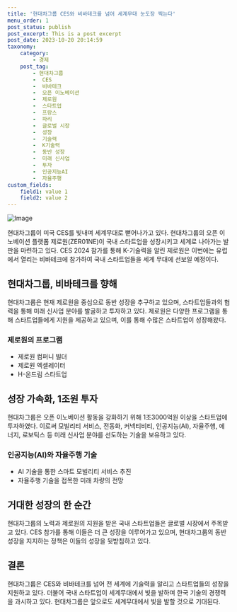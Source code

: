 ```yaml
---
title: '현대차그룹 CES와 비바테크를 넘어 세계무대 눈도장 찍는다'
menu_order: 1
post_status: publish
post_excerpt: This is a post excerpt
post_date: 2023-10-20 20:14:59
taxonomy:
    category:
        - 경제
    post_tag:
        - 현대차그룹
        -  CES
        -  비바테크
        -  오픈 이노베이션
        -  제로원
        -  스타트업
        -  프랑스
        -  파리
        -  글로벌 시장
        -  성장
        -  기술력
        -  K기술력
        -  동반 성장
        -  미래 신사업
        -  투자
        -  인공지능AI
        -  자율주행
custom_fields:
    field1: value 1
    field2: value 2
---
```


![Image](https://imgnews.pstatic.net/image/243/2024/02/06/0000056082_001_20240206153501253.png?type=w647)


현대차그룹이 미국 CES를 빛내며 세계무대로 뻗어나가고 있다. 현대차그룹의 오픈 이노베이션 플랫폼 제로원(ZER01NE)이 국내 스타트업을 성장시키고 세계로 나아가는 발판을 마련하고 있다. CES 2024 참가를 통해 K-기술력을 알린 제로원은 이번에는 유럽에서 열리는 비바테크에 참가하여 국내 스타트업들을 세계 무대에 선보일 예정이다. 

## 현대차그룹, 비바테크를 향해
현대차그룹은 현재 제로원을 중심으로 동반 성장을 추구하고 있으며, 스타트업들과의 협력을 통해 미래 신사업 분야를 발굴하고 투자하고 있다. 제로원은 다양한 프로그램을 통해 스타트업들에게 지원을 제공하고 있으며, 이를 통해 수많은 스타트업이 성장해왔다. 

### 제로원의 프로그램
- 제로원 컴퍼니 빌더
- 제로원 엑셀레이터
- H-온드림 스타트업

## 성장 가속화, 1조원 투자
현대차그룹은 오픈 이노베이션 활동을 강화하기 위해 1조3000억원 이상을 스타트업에 투자하였다. 이로써 모빌리티 서비스, 전동화, 커넥티비티, 인공지능(AI), 자율주행, 에너지, 로보틱스 등 미래 신사업 분야를 선도하는 기술을 보유하고 있다.

### 인공지능(AI)와 자율주행 기술
- AI 기술을 통한 스마트 모빌리티 서비스 추진
- 자율주행 기술을 접목한 미래 차량의 전망

## 거대한 성장의 한 순간
현대차그룹의 노력과 제로원의 지원을 받은 국내 스타트업들은 글로벌 시장에서 주목받고 있다. CES 참가를 통해 이들은 더 큰 성장을 이루어가고 있으며, 현대차그룹의 동반 성장을 지지하는 정책은 이들의 성장을 뒷받침하고 있다.

## 결론
현대차그룹은 CES와 비바테크를 넘어 전 세계에 기술력을 알리고 스타트업들의 성장을 지원하고 있다. 더불어 국내 스타트업이 세계무대에서 빛을 발하며 한국 기술의 경쟁력을 과시하고 있다. 현대차그룹은 앞으로도 세계무대에서 빛을 발할 것으로 기대된다.
